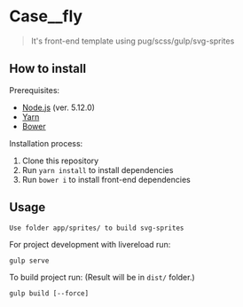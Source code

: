 # Case__fly

> It's front-end template using pug/scss/gulp/svg-sprites

## How to install

Prerequisites:
* [Node.js](http://nodejs.org/) (ver. 5.12.0)
* [Yarn](https://yarnpkg.com/)
* [Bower](http://bower.io/)

Installation process:

1. Clone this repository
2. Run ```yarn install``` to install dependencies
3. Run ```bower i``` to install front-end dependencies

## Usage

```
Use folder app/sprites/ to build svg-sprites
```

For project development with livereload run:
```
gulp serve
```

To build project run: (Result will be in ```dist/``` folder.)
```
gulp build [--force]
```
